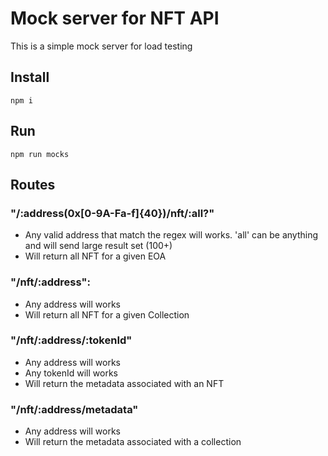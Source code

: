 # Mock server for NFT API

This is a simple mock server for load testing

## Install

```
npm i
```

## Run

```
npm run mocks
```

## Routes

### "/:address(0x[0-9A-Fa-f]{40})/nft/:all?"

- Any valid address that match the regex will works. 'all' can be anything and will send large result set (100+)
- Will return all NFT for a given EOA

### "/nft/:address":

- Any address will works
- Will return all NFT for a given Collection

### "/nft/:address/:tokenId"

- Any address will works
- Any tokenId will works
- Will return the metadata associated with an NFT

### "/nft/:address/metadata"

- Any address will works
- Will return the metadata associated with a collection
